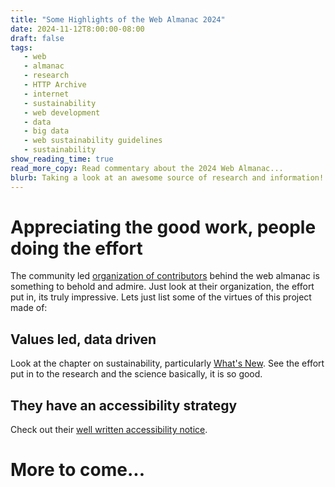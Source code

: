 ```yaml
---
title: "Some Highlights of the Web Almanac 2024"
date: 2024-11-12T8:00:00-08:00
draft: false
tags: 
   - web
   - almanac
   - research
   - HTTP Archive
   - internet
   - sustainability
   - web development
   - data
   - big data
   - web sustainability guidelines
   - sustainability
show_reading_time: true
read_more_copy: Read commentary about the 2024 Web Almanac...
blurb: Taking a look at an awesome source of research and information!
---
```


# Appreciating the good work, people doing the effort

The community led [organization of contributors](https://almanac.httparchive.org/en/2024/contributors) behind the web almanac is something to behold and admire. Just look at their organization, the effort put in, its truly impressive. Lets just list some of the virtues of this project made of:

## Values led, data driven

Look at the chapter on sustainability, particularly [What's New](https://almanac.httparchive.org/en/2024/sustainability#whats-new-in-web-sustainability). See the effort put in to the research and the science basically, it is so good.

## They have an accessibility strategy

Check out their [well written accessibility notice](https://almanac.httparchive.org/en/accessibility-statement).

# More to come...